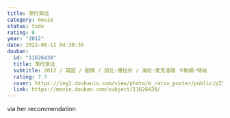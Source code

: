 ```yaml
---
title: 渐行渐远
category: movie
status: todo
rating: 0
year: "2012"
date: 2022-06-11 04:30:36
douban:
  id: "11626438"
  title: 渐行渐远
  subtitle: 2012 / 英国 / 剧情 / 加比·德拉尔 / 海伦·麦克洛瑞 卡勒姆·特纳
  rating: 7.7
  cover: https://img1.doubanio.com/view/photo/m_ratio_poster/public/p2540314247.jpg
  link: https://movie.douban.com/subject/11626438/
---
```


via her recommendation
